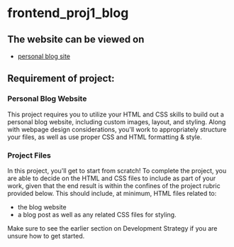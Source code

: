 # frontend_proj1_blog

## The website can be viewed on

* [personal blog site](https://ruxiz2020.github.io/frontend_proj1_blog/#)


## Requirement of project:

### Personal Blog Website

This project requires you to utilize your HTML and CSS skills to build out a personal blog website, including custom images, layout, and styling. Along with webpage design considerations, you'll work to appropriately structure your files, as well as use proper CSS and HTML formatting & style.

### Project Files
In this project, you'll get to start from scratch! To complete the project, you are able to decide on the HTML and CSS files to include as part of your work, given that the end result is within the confines of the project rubric provided below. This should include, at minimum, HTML files related to:

* the blog website
* a blog post
as well as any related CSS files for styling.

Make sure to see the earlier section on Development Strategy if you are unsure how to get started.
